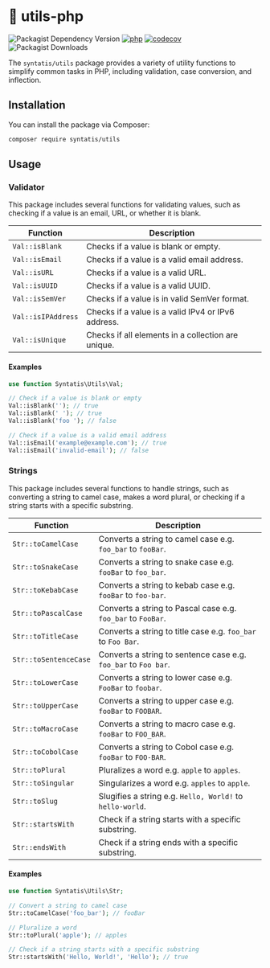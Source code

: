 # 🧰 utils-php

![Packagist Dependency Version](https://img.shields.io/packagist/dependency-v/syntatis/utils/php?color=%237A86B8) [![php](https://github.com/syntatis/utils-php/actions/workflows/php.yml/badge.svg)](https://github.com/syntatis/utils-php/actions/workflows/php.yml) [![codecov](https://codecov.io/gh/syntatis/utils-php/graph/badge.svg?token=QH387BY1PK)](https://codecov.io/gh/syntatis/utils-php) ![Packagist Downloads](https://img.shields.io/packagist/dt/syntatis/utils)

The `syntatis/utils` package provides a variety of utility functions to simplify common tasks in PHP, including validation, case conversion, and inflection.

## Installation

You can install the package via Composer:

```bash
composer require syntatis/utils
```

## Usage

### Validator

This package includes several functions for validating values, such as checking if a value is an email, URL, or whether it is blank.

| Function           | Description                                            |
|--------------------|--------------------------------------------------------|
| `Val::isBlank`     | Checks if a value is blank or empty.                   |
| `Val::isEmail`     | Checks if a value is a valid email address.            |
| `Val::isURL`       | Checks if a value is a valid URL.                      |
| `Val::isUUID`      | Checks if a value is a valid UUID.                     |
| `Val::isSemVer`    | Checks if a value is in valid SemVer format.           |
| `Val::isIPAddress` | Checks if a value is a valid IPv4 or IPv6 address.     |
| `Val::isUnique`    | Checks if all elements in a collection are unique.     |

#### Examples

```php
use function Syntatis\Utils\Val;

// Check if a value is blank or empty
Val::isBlank(''); // true
Val::isBlank(' '); // true
Val::isBlank('foo '); // false

// Check if a value is a valid email address
Val::isEmail('example@example.com'); // true
Val::isEmail('invalid-email'); // false
```

### Strings

This package includes several functions to handle strings, such as converting a string to camel case, makes a word plural, or checking if a string starts with a specific substring.

| Function      | Description                                                            |
|---------------|------------------------------------------------------------------------|
| `Str::toCamelCase`    | Converts a string to camel case e.g. `foo_bar` to `fooBar`.    |
| `Str::toSnakeCase`    | Converts a string to snake case e.g. `fooBar` to `foo_bar`.    |
| `Str::toKebabCase`    | Converts a string to kebab case e.g. `fooBar` to `foo-bar`.    |
| `Str::toPascalCase`   | Converts a string to Pascal case e.g. `foo_bar` to `FooBar`.   |
| `Str::toTitleCase`    | Converts a string to title case e.g. `foo_bar` to `Foo Bar`.   |
| `Str::toSentenceCase` | Converts a string to sentence case e.g. `foo_bar` to `Foo bar`.|
| `Str::toLowerCase`    | Converts a string to lower case e.g. `FooBar` to `foobar`.     |
| `Str::toUpperCase`    | Converts a string to upper case e.g. `fooBar` to `FOOBAR`.     |
| `Str::toMacroCase`    | Converts a string to macro case e.g. `fooBar` to `FOO_BAR`.    |
| `Str::toCobolCase`    | Converts a string to Cobol case e.g. `fooBar` to `FOO-BAR`.    |
| `Str::toPlural`       | Pluralizes a word e.g. `apple` to `apples`.                    |
| `Str::toSingular`     | Singularizes a word e.g. `apples` to `apple`.                  |
| `Str::toSlug`         | Slugifies a string e.g. `Hello, World!` to `hello-world`.      |
| `Str::startsWith`     | Check if a string starts with a specific substring.            |
| `Str::endsWith`       | Check if a string ends with a specific substring.              |

#### Examples

```php
use function Syntatis\Utils\Str;

// Convert a string to camel case
Str::toCamelCase('foo_bar'); // fooBar

// Pluralize a word
Str::toPlural('apple'); // apples

// Check if a string starts with a specific substring
Str::startsWith('Hello, World!', 'Hello'); // true
```
